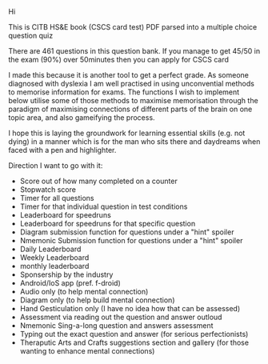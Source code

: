 Hi

This is CITB HS&E book (CSCS card test) PDF 
parsed into a multiple choice question quiz

There are 461 questions in this question bank.
If you manage to get 45/50 in the exam (90%)
over 50minutes then you can apply for CSCS card

I made this because it is another tool to get a perfect grade.
As someone diagnosed with dyslexia I am well practised in using
unconvential methods to memorise information for exams. The functions
I wish to implement below utilise some of those methods to maximise
memorisation through the paradigm of maximising connections of different
parts of the brain on one topic area, and also gameifying the process. 

I hope this is laying the groundwork for learning essential skills (e.g. not dying) in a manner which is for the man who sits there and daydreams when faced with a pen and highlighter.



Direction I want to go with it:
- Score out of how many completed on a counter
- Stopwatch score
- Timer for all questions
- Timer for that individual question in test conditions
- Leaderboard for speedruns
- Leaderboard for speedruns for that specific question
- Diagram submission function for questions under a "hint" spoiler
- Nmemonic Submission function for questions under a "hint" spoiler
- Daily Leaderboard
- Weekly Leaderboard
- monthly leaderboard
- Sponsership by the industry
- Android/IoS app (pref. f-droid)
- Audio only (to help mental connection)
- Diagram only (to help build mental connection)
- Hand Gesticulation only (I have no idea how that can be assessed)
- Assessment via reading out the question and answer outloud
- Nmemonic Sing-a-long question and answers assessment
- Typing out the exact question and answer (for serious perfectionists)
- Theraputic Arts and Crafts suggestions section and gallery (for those wanting to enhance mental connections)
  
